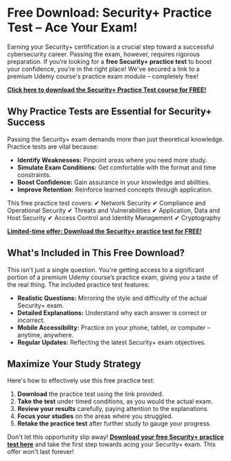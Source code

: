 # Free Download: Security+ Practice Test – Ace Your Exam!

Earning your Security+ certification is a crucial step toward a successful cybersecurity career. Passing the exam, however, requires rigorous preparation. If you’re looking for a **free Security+ practice test** to boost your confidence, you’re in the right place! We've secured a link to a premium Udemy course's practice exam module – completely free!

[**Click here to download the Security+ Practice Test course for FREE!**](https://udemywork.com/security-plus-practice-test)

## Why Practice Tests are Essential for Security+ Success

Passing the Security+ exam demands more than just theoretical knowledge. Practice tests are vital because:

*   **Identify Weaknesses:** Pinpoint areas where you need more study.
*   **Simulate Exam Conditions:** Get comfortable with the format and time constraints.
*   **Boost Confidence:** Gain assurance in your knowledge and abilities.
*   **Improve Retention:** Reinforce learned concepts through application.

This free practice test covers:
✔ Network Security
✔ Compliance and Operational Security
✔ Threats and Vulnerabilities
✔ Application, Data and Host Security
✔ Access Control and Identity Management
✔ Cryptography

[**Limited-time offer: Download the Security+ practice test for FREE!**](https://udemywork.com/security-plus-practice-test)

## What's Included in This Free Download?

This isn't just a single question. You're getting access to a significant portion of a premium Udemy course’s practice exam, giving you a taste of the real thing. The included practice test features:

*   **Realistic Questions:** Mirroring the style and difficulty of the actual Security+ exam.
*   **Detailed Explanations:** Understand why each answer is correct or incorrect.
*   **Mobile Accessibility:** Practice on your phone, tablet, or computer – anytime, anywhere.
*   **Regular Updates:** Reflecting the latest Security+ exam objectives.

## Maximize Your Study Strategy

Here's how to effectively use this free practice test:

1.  **Download** the practice test using the link provided.
2.  **Take the test** under timed conditions, as you would the actual exam.
3.  **Review your results** carefully, paying attention to the explanations.
4.  **Focus your studies** on the areas where you struggled.
5.  **Retake the practice test** after further study to gauge your progress.

Don't let this opportunity slip away! **[Download your free Security+ practice test here](https://udemywork.com/security-plus-practice-test)** and take the first step towards acing your Security+ exam. This offer won't last forever!
